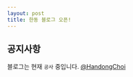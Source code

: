 ```yaml
---
layout: post
title: 한동 블로그 오픈!
---
```


## 공지사항

블로그는 현재 `공사` 중입니다.
[@HandongChoi](https://www.facebook.com/handongchoi)
